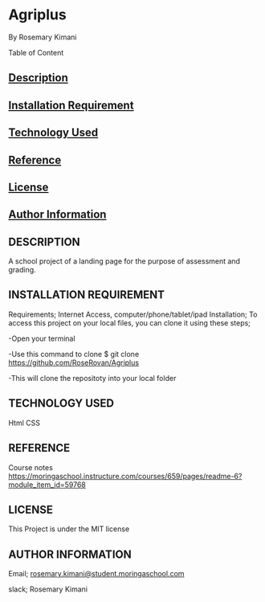 # Agriplus
By Rosemary Kimani



Table of Content


## [Description]()

## [Installation Requirement]()

## [Technology Used]()

## [Reference]()

## [License]()

## [Author Information]()


## DESCRIPTION
A school project of a landing page for the purpose of assessment and grading.

## INSTALLATION REQUIREMENT

Requirements; Internet Access, computer/phone/tablet/ipad
Installation; 
To access this project on your local files, you can clone it using these steps;

-Open your terminal

-Use this command to clone $ git clone https://github.com/RoseRovan/Agriplus

-This will clone the repositoty into your local folder

## TECHNOLOGY USED

Html
CSS

## REFERENCE

Course notes https://moringaschool.instructure.com/courses/659/pages/readme-6?module_item_id=59768

## LICENSE
This Project is under the MIT license

## AUTHOR INFORMATION
Email; rosemary.kimani@student.moringaschool.com

slack; Rosemary Kimani